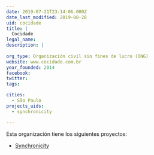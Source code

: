 ```yaml
---
date: 2019-07-21T23:14:06.000Z
date_last_modified: 2019-08-28
uid: cocidade
title: |
  Cocidade
legal_name: 
description: |
  
org_type: Organización civil sin fines de lucro (ONG)
website: www.cocidade.com.br
year_founded: 2014
facebook: 
twitter: 
tags:

cities: 
  - São Paulo
projects_uids:
  - synchronicity

---
```


Esta organización tiene los siguientes proyectos:

- [Synchronicity](/proyectos/synchronicity)

